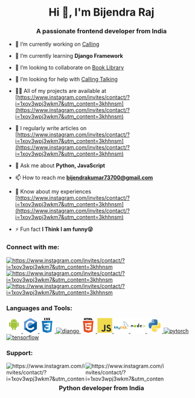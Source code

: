 
<h1 align="center">Hi 👋, I'm Bijendra Raj</h1>
<h3 align="center">A passionate frontend developer from India</h3>

- 🔭 I’m currently working on [Calling](https://www.instagram.com/invites/contact/?i=1xov3wpj3wkm7&utm_content=3khhnsm)

- 🌱 I’m currently learning **Django Framework**

- 👯 I’m looking to collaborate on [Book Library](https://www.instagram.com/invites/contact/?i=1xov3wpj3wkm7&utm_content=3khhnsm)

- 🤝 I’m looking for help with [Calling Talking](https://www.instagram.com/invites/contact/?i=1xov3wpj3wkm7&utm_content=3khhnsm)

- 👨‍💻 All of my projects are available at [https://www.instagram.com/invites/contact/?i=1xov3wpj3wkm7&utm_content=3khhnsm](https://www.instagram.com/invites/contact/?i=1xov3wpj3wkm7&utm_content=3khhnsm)

- 📝 I regularly write articles on [https://www.instagram.com/invites/contact/?i=1xov3wpj3wkm7&utm_content=3khhnsm](https://www.instagram.com/invites/contact/?i=1xov3wpj3wkm7&utm_content=3khhnsm)

- 💬 Ask me about **Python, JavaScript**

- 📫 How to reach me **bijendrakumar73700@gmail.com**

- 📄 Know about my experiences [https://www.instagram.com/invites/contact/?i=1xov3wpj3wkm7&utm_content=3khhnsm](https://www.instagram.com/invites/contact/?i=1xov3wpj3wkm7&utm_content=3khhnsm)

- ⚡ Fun fact **I Think I am funny😜**

<h3 align="left">Connect with me:</h3>
<p align="left">
<a href="https://codepen.io/https://www.instagram.com/invites/contact/?i=1xov3wpj3wkm7&utm_content=3khhnsm" target="blank"><img align="center" src="https://raw.githubusercontent.com/rahuldkjain/github-profile-readme-generator/master/src/images/icons/Social/codepen.svg" alt="https://www.instagram.com/invites/contact/?i=1xov3wpj3wkm7&utm_content=3khhnsm" height="30" width="40" /></a>
<a href="https://dev.to/https://www.instagram.com/invites/contact/?i=1xov3wpj3wkm7&utm_content=3khhnsm" target="blank"><img align="center" src="https://raw.githubusercontent.com/rahuldkjain/github-profile-readme-generator/master/src/images/icons/Social/devto.svg" alt="https://www.instagram.com/invites/contact/?i=1xov3wpj3wkm7&utm_content=3khhnsm" height="30" width="40" /></a>
<a href="https://instagram.com/https://www.instagram.com/invites/contact/?i=1xov3wpj3wkm7&utm_content=3khhnsm" target="blank"><img align="center" src="https://raw.githubusercontent.com/rahuldkjain/github-profile-readme-generator/master/src/images/icons/Social/instagram.svg" alt="https://www.instagram.com/invites/contact/?i=1xov3wpj3wkm7&utm_content=3khhnsm" height="30" width="40" /></a>
</p>

<h3 align="left">Languages and Tools:</h3>
<p align="left"> <a href="https://developer.android.com" target="_blank" rel="noreferrer"> <img src="https://raw.githubusercontent.com/devicons/devicon/master/icons/android/android-original-wordmark.svg" alt="android" width="40" height="40"/> </a> <a href="https://www.cprogramming.com/" target="_blank" rel="noreferrer"> <img src="https://raw.githubusercontent.com/devicons/devicon/master/icons/c/c-original.svg" alt="c" width="40" height="40"/> </a> <a href="https://www.w3schools.com/css/" target="_blank" rel="noreferrer"> <img src="https://raw.githubusercontent.com/devicons/devicon/master/icons/css3/css3-original-wordmark.svg" alt="css3" width="40" height="40"/> </a> <a href="https://www.djangoproject.com/" target="_blank" rel="noreferrer"> <img src="https://cdn.worldvectorlogo.com/logos/django.svg" alt="django" width="40" height="40"/> </a> <a href="https://www.w3.org/html/" target="_blank" rel="noreferrer"> <img src="https://raw.githubusercontent.com/devicons/devicon/master/icons/html5/html5-original-wordmark.svg" alt="html5" width="40" height="40"/> </a> <a href="https://developer.mozilla.org/en-US/docs/Web/JavaScript" target="_blank" rel="noreferrer"> <img src="https://raw.githubusercontent.com/devicons/devicon/master/icons/javascript/javascript-original.svg" alt="javascript" width="40" height="40"/> </a> <a href="https://www.mysql.com/" target="_blank" rel="noreferrer"> <img src="https://raw.githubusercontent.com/devicons/devicon/master/icons/mysql/mysql-original-wordmark.svg" alt="mysql" width="40" height="40"/> </a> <a href="https://nodejs.org" target="_blank" rel="noreferrer"> <img src="https://raw.githubusercontent.com/devicons/devicon/master/icons/nodejs/nodejs-original-wordmark.svg" alt="nodejs" width="40" height="40"/> </a> <a href="https://www.python.org" target="_blank" rel="noreferrer"> <img src="https://raw.githubusercontent.com/devicons/devicon/master/icons/python/python-original.svg" alt="python" width="40" height="40"/> </a> <a href="https://pytorch.org/" target="_blank" rel="noreferrer"> <img src="https://www.vectorlogo.zone/logos/pytorch/pytorch-icon.svg" alt="pytorch" width="40" height="40"/> </a> <a href="https://www.tensorflow.org" target="_blank" rel="noreferrer"> <img src="https://www.vectorlogo.zone/logos/tensorflow/tensorflow-icon.svg" alt="tensorflow" width="40" height="40"/> </a> </p>

<h3 align="left">Support:</h3>
<p><a href="https://www.buymeacoffee.com/https://www.instagram.com/invites/contact/?i=1xov3wpj3wkm7&utm_content=3khhnsm"> <img align="left" src="https://cdn.buymeacoffee.com/buttons/v2/default-yellow.png" height="50" width="210" alt="https://www.instagram.com/invites/contact/?i=1xov3wpj3wkm7&utm_content=3khhnsm" /></a><a href="https://ko-fi.com/https://www.instagram.com/invites/contact/?i=1xov3wpj3wkm7&utm_content=3khhnsm"> <img align="left" src="https://cdn.ko-fi.com/cdn/kofi3.png?v=3" height="50" width="210" alt="https://www.instagram.com/invites/contact/?i=1xov3wpj3wkm7&utm_content=3khhnsm" /></a></p><br><br>
<h3 align="center">Python developer from India</h3>
